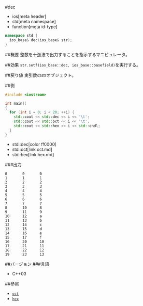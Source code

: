 #dec
* ios[meta header]
* std[meta namespace]
* function[meta id-type]

```cpp
namespace std {
  ios_base& dec(ios_base& str);
}
```

##概要
整数を十進法で出力することを指示するマニピュレータ。

##効果
`str.setf(ios_base::dec, ios_base::basefield)`を実行する。

##戻り値
実引数のstrオブジェクト。

##例
```cpp
#include <iostream>

int main()
{
  for (int i = 0; i < 20; ++i) {
    std::cout << std::dec << i << '\t';
    std::cout << std::oct << i << '\t';
    std::cout << std::hex << i << std::endl;
  }
}
```
* std::dec[color ff0000]
* std::oct[link oct.md]
* std::hex[link hex.md]

###出力
```
0       0       0
1       1       1
2       2       2
3       3       3
4       4       4
5       5       5
6       6       6
7       7       7
8       10      8
9       11      9
10      12      a
11      13      b
12      14      c
13      15      d
14      16      e
15      17      f
16      20      10
17      21      11
18      22      12
19      23      13
```

##バージョン
###言語
- C++03

##参照
- [`oct`](oct.md)
- [`hex`](hex.md)
